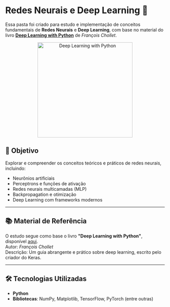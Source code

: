 # Redes Neurais e Deep Learning 🧠

Essa pasta foi criado para estudo e implementação de conceitos fundamentais de **Redes Neurais** e **Deep Learning**, com base no material do livro **[Deep Learning with Python](https://www.manning.com/books/deep-learning-with-python)** de *François Chollet*.

<p align="center">
  <img src="https://github.com/user-attachments/assets/5b9cbc75-670d-484d-baa9-7af647263cf7" alt="Deep Learning with Python" width="300">
</p>

## 🎯 Objetivo
Explorar e compreender os conceitos teóricos e práticos de redes neurais, incluindo:
- Neurônios artificiais
- Perceptrons e funções de ativação
- Redes neurais multicamadas (MLP)
- Backpropagation e otimização
- Deep Learning com frameworks modernos

---

## 📚 Material de Referência
O estudo segue como base o livro **"Deep Learning with Python"**, disponível [aqui](https://www.manning.com/books/deep-learning-with-python).  
Autor: *François Chollet*  
Descrição: Um guia abrangente e prático sobre deep learning, escrito pelo criador do Keras.

---

## 🛠 Tecnologias Utilizadas
- **Python**  
- **Bibliotecas**: NumPy, Matplotlib, TensorFlow, PyTorch (entre outras)

